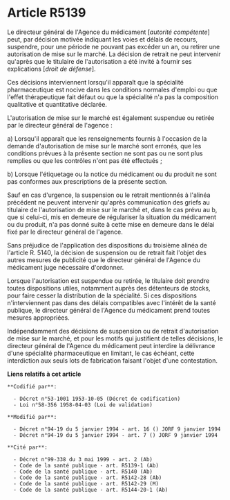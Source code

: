 # Article R5139

Le directeur général de l'Agence du médicament [*autorité compétente*] peut, par décision motivée indiquant les voies et
délais de recours, suspendre, pour une période ne pouvant pas excéder un an, ou retirer une autorisation de mise sur le
marché. La décision de retrait ne peut intervenir qu'après que le titulaire de l'autorisation a été invité à fournir ses
explications [*droit de défense*].

Ces décisions interviennent lorsqu'il apparaît que la spécialité pharmaceutique est nocive dans les conditions normales
d'emploi ou que l'effet thérapeutique fait défaut ou que la spécialité n'a pas la composition qualitative et quantitative
déclarée.

L'autorisation de mise sur le marché est également suspendue ou retirée par le directeur général de l'agence :

a) Lorsqu'il apparaît que les renseignements fournis à l'occasion de la demande d'autorisation de mise sur le marché sont
erronés, que les conditions prévues à la présente section ne sont pas ou ne sont plus remplies ou que les contrôles n'ont pas
été effectués ;

b) Lorsque l'étiquetage ou la notice du médicament ou du produit ne sont pas conformes aux prescriptions de la présente
section.

Sauf en cas d'urgence, la suspension ou le retrait mentionnés à l'alinéa précédent ne peuvent intervenir qu'après
communication des griefs au titulaire de l'autorisation de mise sur le marché et, dans le cas prévu au b, que si celui-ci,
mis en demeure de régulariser la situation du médicament ou du produit, n'a pas donné suite à cette mise en demeure dans le
délai fixé par le directeur général de l'agence.

Sans préjudice de l'application des dispositions du troisième alinéa de l'article R. 5140, la décision de suspension ou de
retrait fait l'objet des autres mesures de publicité que le directeur général de l'Agence du médicament juge nécessaire
d'ordonner.

Lorsque l'autorisation est suspendue ou retirée, le titulaire doit prendre toutes dispositions utiles, notamment auprès des
détenteurs de stocks, pour faire cesser la distribution de la spécialité. Si ces dispositions n'interviennent pas dans des
délais compatibles avec l'intérêt de la santé publique, le directeur général de l'Agence du médicament prend toutes mesures
appropriées.

Indépendamment des décisions de suspension ou de retrait d'autorisation de mise sur le marché, et pour les motifs qui
justifient de telles décisions, le directeur général de l'Agence du médicament peut interdire la délivrance d'une spécialité
pharmaceutique en limitant, le cas échéant, cette interdiction aux seuls lots de fabrication faisant l'objet d'une
contestation.

**Liens relatifs à cet article**

	**Codifié par**:

	  - Décret n°53-1001 1953-10-05 (Décret de codification)
	  - Loi n°58-356 1958-04-03 (Loi de validation)

	**Modifié par**:

	  - Décret n°94-19 du 5 janvier 1994 - art. 16 () JORF 9 janvier 1994
	  - Décret n°94-19 du 5 janvier 1994 - art. 7 () JORF 9 janvier 1994

	**Cité par**:

	  - Décret n°99-338 du 3 mai 1999 - art. 2 (Ab)
	  - Code de la santé publique - art. R5139-1 (Ab)
	  - Code de la santé publique - art. R5140 (Ab)
	  - Code de la santé publique - art. R5142-28 (Ab)
	  - Code de la santé publique - art. R5142-29 (M)
	  - Code de la santé publique - art. R5144-20-1 (Ab)

